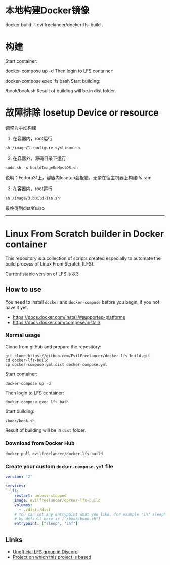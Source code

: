 # 本地构建Docker镜像
docker build -t evilfreelancer/docker-lfs-build .

# 构建
Start container:

docker-compose up -d
Then login to LFS container:

docker-compose exec lfs bash
Start building:

/book/book.sh
Result of building will be in dist folder.


# 故障排除 losetup Device or resource
调整为手动构建
1. 在容器内，root运行
```
sh /image/1.configure-syslinux.sh
```
2. 在容器外，源码目录下运行
```
sudo sh -x buildImageOnHostOS.sh
```
说明：Fedora31上，容器内losetup会报错，无奈在宿主机器上构建lfs.ram

3. 在容器内，root运行
```
sh /image/3.build-iso.sh
```

最终得到dist/lfs.iso


---

# Linux From Scratch builder in Docker container

This repository is a collection of scripts created especially to
automate the build process of Linux From Scratch (LFS).

Current stable version of LFS is 8.3

## How to use

You need to install `docker` and `docker-compose` before you begin,
if you not have it yet.

* https://docs.docker.com/install/#supported-platforms
* https://docs.docker.com/compose/install/

### Normal usage

Clone from github and prepare the repository:

    git clone https://github.com/EvilFreelancer/docker-lfs-build.git
    cd docker-lfs-build
    cp docker-compose.yml.dist docker-compose.yml

Start container:

    docker-compose up -d

Then login to LFS container:

    docker-compose exec lfs bash

Start building:

    /book/book.sh

Result of building will be in `dist` folder.

### Download from Docker Hub

    docker pull evilfreelancer/docker-lfs-build

### Create your custom `docker-compose.yml` file

```yml
version: '2'

services:
  lfs:
    restart: unless-stopped
    image: evilfreelancer/docker-lfs-build
    volumes:
      - ./dist:/dist
    # You can set any entrypoint what you like, for example "inf sleep"
    # by default here is ["/book/book.sh"]
    entrypoint: ["sleep", "inf"]
```

## Links

* [Unofficial LFS group in Discord](https://discord.gg/NUSW8yF)
* [Project on which this project is based](https://github.com/reinterpretcat/lfs)
